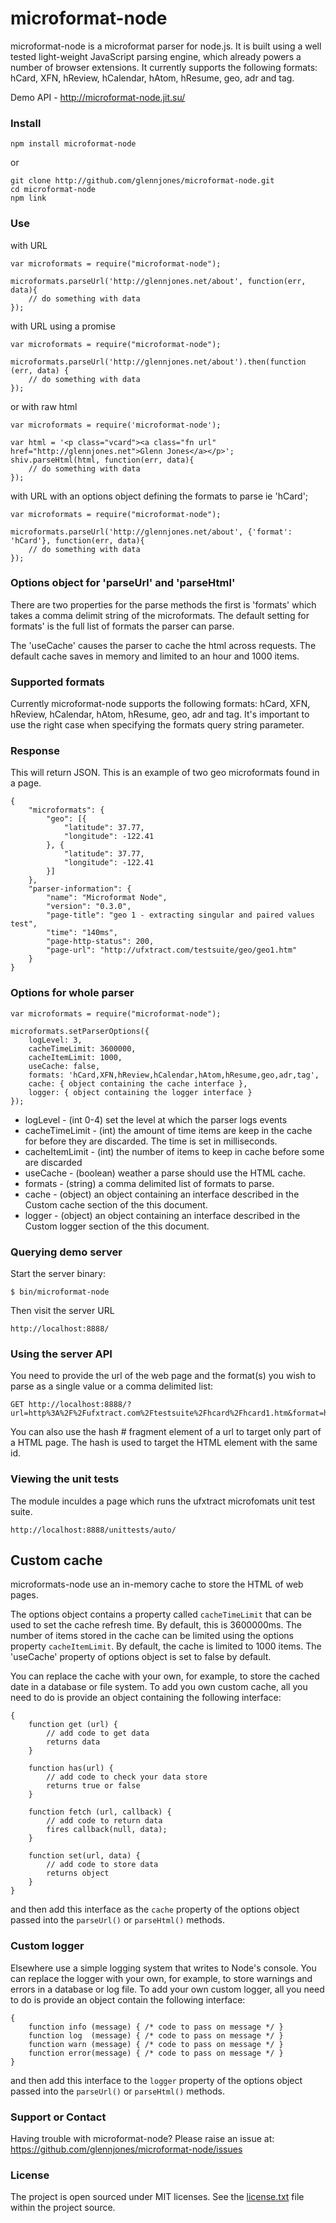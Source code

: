 # microformat-node

microformat-node is a microformat parser for node.js. It is built using a well tested light-weight JavaScript parsing engine, which already powers a number of browser extensions. It currently supports the following formats: hCard, XFN, hReview, hCalendar, hAtom, hResume, geo, adr and tag.


Demo API - http://microformat-node.jit.su/


### Install

    npm install microformat-node

or

    git clone http://github.com/glennjones/microformat-node.git
    cd microformat-node
    npm link


### Use

with URL

    var microformats = require("microformat-node");

    microformats.parseUrl('http://glennjones.net/about', function(err, data){
        // do something with data
    });


with URL using a promise

    var microformats = require("microformat-node");

    microformats.parseUrl('http://glennjones.net/about').then(function (err, data) {
        // do something with data
    });


or with raw html

    var microformats = require('microformat-node');

    var html = '<p class="vcard"><a class="fn url" href="http://glennjones.net">Glenn Jones</a></p>';
    shiv.parseHtml(html, function(err, data){
        // do something with data
    });


with URL with an options object defining the formats to parse ie 'hCard';

    var microformats = require("microformat-node");

    microformats.parseUrl('http://glennjones.net/about', {'format': 'hCard'}, function(err, data){
        // do something with data
    });


### Options  object for 'parseUrl' and 'parseHtml'

There are two properties for the parse methods the first is 'formats' which takes a comma delimit string of the microformats. The default setting for formats' is the full list of formats the parser can parse.

The 'useCache' causes the parser to cache the html across requests. The default cache saves in memory and limited to an hour and 1000 items.  


### Supported formats

Currently microformat-node supports the following formats: hCard, XFN, hReview, hCalendar, hAtom, hResume, geo, adr and tag. It's important to use the right case when specifying the formats query string parameter.


### Response 

This will return JSON. This is an example of two geo microformats found in a page.

    
    {
        "microformats": {
            "geo": [{
                "latitude": 37.77,
                "longitude": -122.41
            }, {
                "latitude": 37.77,
                "longitude": -122.41
            }]
        },
        "parser-information": {
            "name": "Microformat Node",
            "version": "0.3.0",
            "page-title": "geo 1 - extracting singular and paired values test",
            "time": "140ms",
            "page-http-status": 200,
            "page-url": "http://ufxtract.com/testsuite/geo/geo1.htm"
        }
    }
  

### Options for whole parser

    var microformats = require("microformat-node");
    
    microformats.setParserOptions({
        logLevel: 3,
        cacheTimeLimit: 3600000, 
        cacheItemLimit: 1000,
        useCache: false,
        formats: 'hCard,XFN,hReview,hCalendar,hAtom,hResume,geo,adr,tag',
        cache: { object containing the cache interface },
        logger: { object containing the logger interface }
    });
    
* logLevel - (int 0-4) set the level at which the parser logs events
* cacheTimeLimit - (int) the amount of time items are keep in the cache for before they are discarded. The time is set in milliseconds.
* cacheItemLimit - (int) the number of items to keep in cache before some are discarded
* useCache - (boolean) weather a parse should use the HTML cache. 
* formats - (string) a comma delimited list of formats to parse. 
* cache - (object) an object containing an interface described in the Custom cache section of the this document.
* logger - (object) an object containing an interface described in the Custom logger section of the this document. 


### Querying demo server

Start the server binary:

    $ bin/microformat-node

Then visit the server URL

    http://localhost:8888/


### Using the server API    

You need to provide the url of the web page and the format(s) you wish to parse as a single value or a comma delimited list:

    GET http://localhost:8888/?url=http%3A%2F%2Fufxtract.com%2Ftestsuite%2Fhcard%2Fhcard1.htm&format=hCard

You can also use the hash # fragment element of a url to target only part of a HTML page. The hash is used to target the HTML element with the same id. 


### Viewing the unit tests

The module inculdes a page which runs the ufxtract microfomats unit test suite. 

    http://localhost:8888/unittests/auto/


## Custom cache

microformats-node use an in-memory cache to store the HTML of web pages.

The options object contains a property called `cacheTimeLimit` that can be used to set the cache refresh time. By default, this is 3600000ms. The number of items stored in the cache can be limited using the options property `cacheItemLimit`. By default, the cache is limited to 1000 items. The 'useCache' property of options object is set to false by default.

You can replace the cache with your own, for example, to store the cached date in a database or file system. To add you own custom cache, all you need to do is provide an object containing the following interface:

    {
        function get (url) {
            // add code to get data
            returns data
        }

        function has(url) {
            // add code to check your data store
            returns true or false
        }

        function fetch (url, callback) {
            // add code to return data
            fires callback(null, data);
        }

        function set(url, data) {
            // add code to store data
            returns object
        }
    }

and then add this interface as the `cache` property of the options object passed into the `parseUrl()` or `parseHtml()` methods.


### Custom logger

Elsewhere use a simple logging system that writes to Node's console. You can replace the logger with your own, for example, to store warnings and errors in a database or log file. To add your own custom logger, all you need to do is provide an object contain the following interface:

    {
        function info (message) { /* code to pass on message */ }
        function log  (message) { /* code to pass on message */ }
        function warn (message) { /* code to pass on message */ }
        function error(message) { /* code to pass on message */ }
    }

and then add this interface to the `logger` property of the options object passed into the `parseUrl()` or `parseHtml()` methods.



### Support or Contact

Having trouble with microformat-node? Please raise an issue at: https://github.com/glennjones/microformat-node/issues


### License

The project is open sourced under MIT licenses. See the [license.txt](https://raw.github.com/glennjones/microformat-node/master/license.txt "license.txt") file within the project source.
